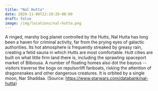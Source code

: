 ```yaml
---
title: "Nal Hutta"
date: 2020-11-06T22:19:29-08:00
draft: false
image: /img/locations/nal-hutta.png
---
```


A ringed, marshy bog planet controlled by the Hutts, Nal Hutta has long been a haven for criminal activity, far from the prying eyes of galactic authorities. Its hot atmosphere is frequently streaked by greasy rain, creating a fetid sauna in which Hutts are most comfortable. Hutt cities are built on what little firm land there is, including the sprawling spaceport market of Bilbousa. A number of floating homes also dot the bayous -- visitors traverse the bogs on repulsorlift fanboats, risking the attention of dragonsnakes and other dangerous creatures. It is orbited by a single moon, Nar Shaddaa. (Source: https://www.starwars.com/databank/nal-hutta)
